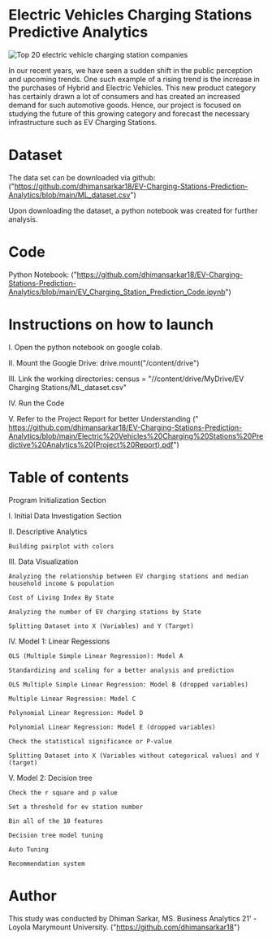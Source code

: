 # Electric Vehicles Charging Stations Predictive Analytics

![Top 20 electric vehicle charging station companies](https://roboticsandautomationnews.com/wp-content/uploads/2019/05/electric-vehicle-charging-station.jpg)

In our recent years, we have seen a sudden shift in the public perception and upcoming trends. One such example of a rising trend is the increase in the purchases of Hybrid and Electric Vehicles. This new product category has certainly drawn a lot of consumers and has created an increased demand for such automotive goods. Hence, our project is focused on studying the future of this growing category and forecast the necessary infrastructure such as EV Charging Stations.

# Dataset

The data set can be downloaded via github: ("https://github.com/dhimansarkar18/EV-Charging-Stations-Prediction-Analytics/blob/main/ML_dataset.csv") 

Upon downloading the dataset, a python notebook was created for further analysis.

# Code

Python Notebook: ("https://github.com/dhimansarkar18/EV-Charging-Stations-Prediction-Analytics/blob/main/EV_Charging_Station_Prediction_Code.ipynb")

# Instructions on how to launch

I. Open the python notebook on google colab. 

II. Mount the Google Drive: drive.mount("/content/drive") 

III. Link the working directories: census = "//content/drive/MyDrive/EV Charging Stations/ML_dataset.csv" 

IV. Run the Code 

V. Refer to the Project Report for better Understanding  (" https://github.com/dhimansarkar18/EV-Charging-Stations-Prediction-Analytics/blob/main/Electric%20Vehicles%20Charging%20Stations%20Predictive%20Analytics%20(Project%20Report).pdf")

# Table of contents
Program Initialization Section

I. Initial Data Investigation Section

II. Descriptive Analytics

    Building pairplot with colors

III. Data Visualization

    Analyzing the relationship between EV charging stations and median household income & population
    
    Cost of Living Index By State
    
    Analyzing the number of EV charging stations by State
    
    Splitting Dataset into X (Variables) and Y (Target)

IV. Model 1: Linear Regessions

    OLS (Multiple Simple Linear Regression): Model A
    
    Standardizing and scaling for a better analysis and prediction
    
    OLS Multiple Simple Linear Regression: Model B (dropped variables)
    
    Multiple Linear Regression: Model C
    
    Polynomial Linear Regression: Model D
    
    Polynomial Linear Regression: Model E (dropped variables)
    
    Check the statistical significance or P-value
    
    Splitting Dataset into X (Variables without categorical values) and Y (target)

V. Model 2: Decision tree

    Check the r square and p value
    
    Set a threshold for ev station number
    
    Bin all of the 10 features
    
    Decision tree model tuning
    
    Auto Tuning
    
    Recommendation system

# Author

This study was conducted by Dhiman Sarkar, MS. Business Analytics 21' - Loyola Marymount University. ("https://github.com/dhimansarkar18")


